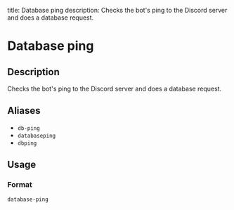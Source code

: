 title: Database ping
description: Checks the bot's ping to the Discord server and does a database request.

# Database ping

## Description

Checks the bot's ping to the Discord server and does a database request.

## Aliases

* `db-ping`
* `databaseping`
* `dbping`

## Usage

### Format

`database-ping`
